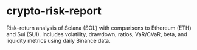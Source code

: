 # crypto-risk-report
Risk–return analysis of Solana (SOL) with comparisons to Ethereum (ETH) and Sui (SUI). Includes volatility, drawdown, ratios, VaR/CVaR, beta, and liquidity metrics using daily Binance data.
